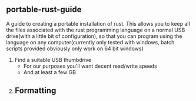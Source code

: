 portable-rust-guide
-------------------
  
A guide to creating a portable installation of rust.  This allows you to keep all the files associated with the rust programming language on a normal USB drive(with a little bit of configuration), so that you can program using the language on any computer(currently only tested with windows, batch scripts provided obviously only work on 64 bit windows)  
  
1. Find a suitable USB thumbdrive
   + For our purposes you'll want decent read/write speeds
   + And at least a few GB
2. ## Formatting
